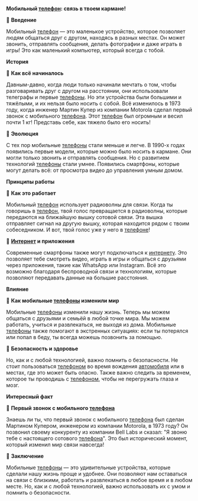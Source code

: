 **Мобильный [телефон](Телефон.md#телефон): связь в твоем кармане!**

📱 **Введение**

Мобильный [телефон](Телефон.md#телефон) — это маленькое устройство, которое позволяет людям общаться друг с другом, находясь в разных местах. Он может звонить, отправлять сообщения, делать фотографии и даже играть в игры! Это как маленький компьютер, который всегда с тобой.

**История**

📱 **Как всё начиналось**

Давным-давно, когда люди только начинали мечтать о том, чтобы разговаривать друг с другом на расстоянии, они использовали телеграфы и первые [телефоны](Телефон.md#телефон). Но эти устройства были большими и тяжёлыми, и их нельзя было носить с собой. Всё изменилось в 1973 году, когда инженер Мартин Купер из компании Motorola сделал первый звонок с мобильного [телефона](Телефон.md#телефон). Этот [телефон](Телефон.md#телефон) был огромным и весил почти 1 кг! Представь себе, как тяжело было его носить!

📱 **Эволюция**

С тех пор мобильные [телефоны](Телефон.md#телефон) стали меньше и легче. В 1990-х годах появились первые модели, которые можно было носить в кармане. Они могли только звонить и отправлять сообщения. Но с развитием технологий [телефоны](Телефон.md#телефон) стали умнее. Появились смартфоны, которые могут делать всё: от просмотра видео до управления умным домом.

**Принципы работы**

📱 **Как это работает**

Мобильный [телефон](Телефон.md#телефон) использует радиоволны для связи. Когда ты говоришь в [телефон](Телефон.md#телефон), твой голос превращается в радиоволны, которые передаются на ближайшую вышку сотовой связи. Эта вышка отправляет сигнал на другую вышку, которая находится рядом с твоим собеседником. И вот, твой голос уже у него в [телефоне](Телефон.md#телефон)!

📱 **[Интернет](Интернет.md#интернет) и приложения**

Современные смартфоны также могут подключаться к [интернету](Интернет.md#интернет). Это позволяет тебе смотреть видео, играть в игры и общаться с друзьями через приложения, такие как WhatsApp или Instagram. Всё это возможно благодаря беспроводной связи и технологиям, которые позволяют передавать данные на большие расстояния.

**Влияние**

📱 **Как мобильные [телефоны](Телефон.md#телефон) изменили мир**

Мобильные [телефоны](Телефон.md#телефон) изменили нашу жизнь. Теперь мы можем общаться с друзьями и семьёй в любой точке мира. Мы можем работать, учиться и развлекаться, не выходя из дома. Мобильные [телефоны](Телефон.md#телефон) также помогают в экстренных ситуациях: если ты потерялся или попал в беду, ты всегда можешь позвонить за помощью.

📱 **Безопасность и здоровье**

Но, как и с любой технологией, важно помнить о безопасности. Не стоит пользоваться [телефоном](Телефон.md#телефон) во время вождения [автомобиля](Автомобиль.md#автомобиль) или в местах, где это может быть опасно. Также важно следить за временем, которое ты проводишь с [телефоном](Телефон.md#телефон), чтобы не перегружать глаза и мозг.

**Интересный факт**

📱 **Первый звонок с мобильного [телефона](Телефон.md#телефон)**

Знаешь ли ты, что первый звонок с мобильного [телефона](Телефон.md#телефон) был сделан Мартином Купером, инженером из компании Motorola, в 1973 году? Он позвонил своему конкуренту из компании Bell Labs и сказал: "Я звоню тебе с настоящего сотового [телефона](Телефон.md#телефон)". Это был исторический момент, который изменил мир связи навсегда!

📱 **Заключение**

Мобильные [телефоны](Телефон.md#телефон) — это удивительные устройства, которые сделали нашу жизнь проще и удобнее. Они позволяют нам оставаться на связи с близкими, работать и развлекаться в любое время и в любом месте. Но, как и с любой технологией, важно использовать их с умом и помнить о безопасности.